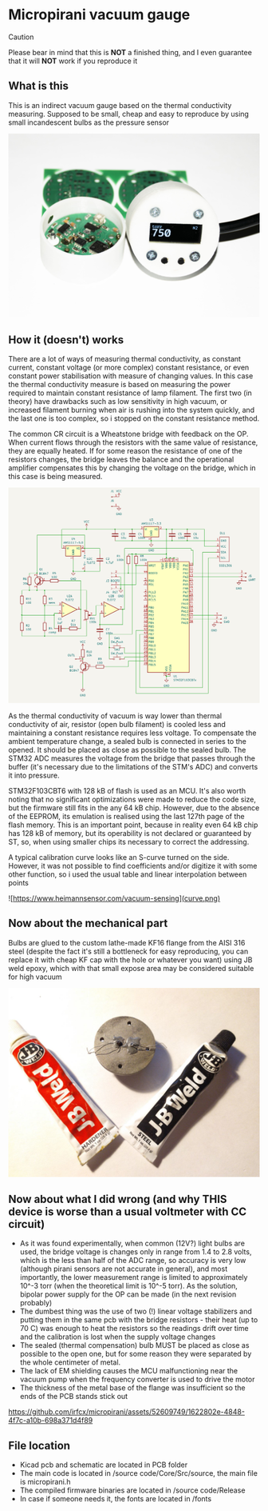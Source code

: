 # Micropirani vacuum gauge
> [!CAUTION]
>Please bear in mind that this is **NOT** a finished thing, and I even guarantee that it will **NOT** work if you reproduce it
## What is this

This is an indirect vacuum gauge based on the thermal conductivity measuring.
Supposed to be small, cheap and easy to reproduce by using small incandescent bulbs as the pressure sensor

![demo](demo.jpg)
## How it (doesn't) works

There are a lot of ways of measuring thermal conductivity, as constant current, constant voltage (or more complex) constant resistance, or even constant power stabilisation with measure of changing values.
In this case the thermal conductivity measure is based on measuring the power required to maintain constant resistance of lamp filament.
The first two (in theory) have drawbacks such as low sensitivity in high vacuum, or increased filament burning when air is rushing into the system quickly, and the last one is too complex, so i stopped on the constant resistance method.

The common CR circuit is a Wheatstone bridge with feedback on the OP. When current flows through the resistors with the same value of resistance, they are equally heated. If for some reason the resistance of one of the resistors changes, the bridge leaves the balance and the operational amplifier compensates this by changing the voltage on the bridge, which in this case is being measured.

![schem](schem.png)

As the thermal conductivity of vacuum is way lower than thermal conductivity of air, resistor (open bulb filament) is cooled less and maintaining a constant resistance requires less voltage.
To compensate the ambient temperature change, a sealed bulb is connected in series to the opened. It should be placed as close as possible to the sealed bulb. The STM32 ADC measures the voltage from the bridge that passes through the buffer (it's necessary due to the limitations of the STM's ADC) and converts it into pressure.

STM32F103CBT6 with 128 kB of flash is used as an MCU. It's also worth noting that no significant optimizations were made to reduce the code size, but the firmware still fits in the any 64 kB chip. However, due to the absence of the EEPROM, its emulation is realised using the last 127th page of the flash memory. This is an important point, because in reality even 64 kB chip has 128 kB of memory, but its operability is not declared or guaranteed by ST, so, when using smaller chips its necessary to correct the addressing.

A typical calibration curve looks like an S-curve turned on the side. However, it was not possible to find coefficients and/or digitize it with some other function, so i used the usual table and linear interpolation between points

![https://www.heimannsensor.com/vacuum-sensing](curve.png)

## Now about the mechanical part

Bulbs are glued to the custom lathe-made KF16 flange from the AISI 316 steel (despite the fact it's still a bottleneck for easy reproducing, you can replace it with cheap KF cap with the hole or whatever you want) using JB weld epoxy, which with that small expose area may be considered suitable for high vacuum

![](epoxy.jpg)

## Now about what I did wrong (and why THIS device is worse than a usual voltmeter with CC circuit)

 - As it was found experimentally, when common (12V?) light bulbs are used, the bridge voltage is changes only in range from 1.4 to 2.8 volts, which is the less than half of the ADC range, so accuracy is very low (although pirani sensors are not accurate in general), and most importantly, the lower measurement range is limited to approximately 10^-3 torr (when the theoretical limit is 10^-5 torr). As the solution, bipolar power supply for the OP can be made (in the next revision probably)
 - The dumbest thing was the use of two (!) linear voltage stabilizers and putting them in the same pcb with the bridge resistors - their heat (up to 70 C) was enough to heat the resistors so the readings drift over time and the calibration is lost when the supply voltage changes
 - The sealed (thermal compensation) bulb MUST be placed as close as possible to the open one, but for some reason they were separated by the whole centimeter of metal.
 - The lack of EM shielding causes the MCU malfunctioning near the vacuum pump when the frequency converter is used to drive the motor
 - The thickness of the metal base of the flange was insufficient so the ends of the PCB stands stick out

https://github.com/irfcx/micropirani/assets/52609749/1622802e-4848-4f7c-a10b-698a371d4f89

## File location

- Kicad pcb and schematic are located in PCB folder
- The main code is located in /source code/Core/Src/source, the main file is micropirani.h
- The compiled firmware binaries are located in /source code/Release
- In case if someone needs it, the fonts are located in /fonts
